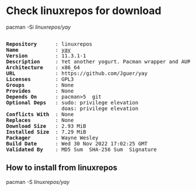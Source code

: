 # Check linuxrepos for download

pacman -Si *linuxrepos/yay*

<div class="highlight"><pre class="highlight"><text>
<b>Repository</b>      : linuxrepos
<b>Name</b>            : <a href="../../x86_64/yay-11.3.1-1-x86_64.pkg.tar.zst">yay</a>
<b>Version</b>         : 11.3.1-1
<b>Description</b>     : Yet another yogurt. Pacman wrapper and AUR helper written in go.
<b>Architecture</b>    : x86_64
<b>URL</b>             : https://github.com/Jguer/yay
<b>Licenses</b>        : GPL3
<b>Groups</b>          : None
<b>Provides</b>        : None
<b>Depends On</b>      : pacman>5  git
<b>Optional Deps</b>   : sudo: privilege elevation
                  doas: privilege elevation
<b>Conflicts With</b>  : None
<b>Replaces</b>        : None
<b>Download Size</b>   : 2.93 MiB
<b>Installed Size</b>  : 7.29 MiB
<b>Packager</b>        : Wayne Wesley <wayne6324@gmail.com>
<b>Build Date</b>      : Wed 30 Nov 2022 17:02:25 GMT
<b>Validated By</b>    : MD5 Sum  SHA-256 Sum  Signature
</text></pre></div>

## How to install from linuxrepos

pacman -S *linuxrepos/yay*
